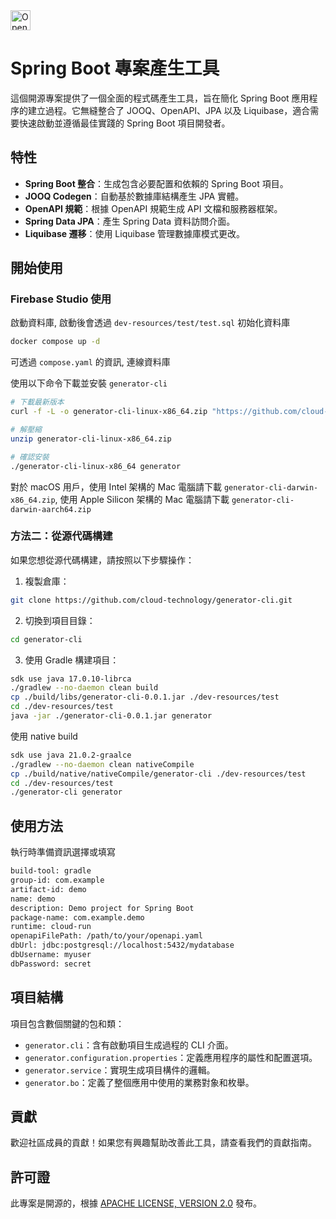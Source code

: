 <a href="https://studio.firebase.google.com/import?url=https%3A%2F%2Fgithub.com%2Fcloud-technology%2Fgenerator-cli">
  <img
    height="32"
    alt="Open in Firebase Studio"
    src="https://cdn.firebasestudio.dev/btn/open_light_32.svg">
</a>

# Spring Boot 專案產生工具

這個開源專案提供了一個全面的程式碼產生工具，旨在簡化 Spring Boot 應用程序的建立過程。它無縫整合了 JOOQ、OpenAPI、JPA 以及 Liquibase，適合需要快速啟動並遵循最佳實踐的 Spring Boot 項目開發者。

## 特性

- **Spring Boot 整合**：生成包含必要配置和依賴的 Spring Boot 項目。
- **JOOQ Codegen**：自動基於數據庫結構產生 JPA 實體。
- **OpenAPI 規範**：根據 OpenAPI 規範生成 API 文檔和服務器框架。
- **Spring Data JPA**：產生 Spring Data 資料訪問介面。
- **Liquibase 遷移**：使用 Liquibase 管理數據庫模式更改。

## 開始使用

### Firebase Studio 使用

啟動資料庫, 啟動後會透過 `dev-resources/test/test.sql` 初始化資料庫

```bash
docker compose up -d
```

可透過 `compose.yaml` 的資訊, 連線資料庫  

使用以下命令下載並安裝 `generator-cli`

```bash
# 下載最新版本
curl -f -L -o generator-cli-linux-x86_64.zip "https://github.com/cloud-technology/generator-cli/releases/download/v20250421.1/generator-cli-linux-x86_64.zip"

# 解壓縮
unzip generator-cli-linux-x86_64.zip

# 確認安裝
./generator-cli-linux-x86_64 generator
```

對於 macOS 用戶，使用 Intel 架構的 Mac 電腦請下載 `generator-cli-darwin-x86_64.zip`, 使用 Apple Silicon 架構的 Mac 電腦請下載 `generator-cli-darwin-aarch64.zip`

### 方法二：從源代碼構建

如果您想從源代碼構建，請按照以下步驟操作：

1. 複製倉庫：

```bash
git clone https://github.com/cloud-technology/generator-cli.git
```

2. 切換到項目目錄：

```bash
cd generator-cli
```

3. 使用 Gradle 構建項目：

```bash
sdk use java 17.0.10-librca
./gradlew --no-daemon clean build
cp ./build/libs/generator-cli-0.0.1.jar ./dev-resources/test
cd ./dev-resources/test
java -jar ./generator-cli-0.0.1.jar generator
```

使用 native build
``` bash
sdk use java 21.0.2-graalce
./gradlew --no-daemon clean nativeCompile
cp ./build/native/nativeCompile/generator-cli ./dev-resources/test
cd ./dev-resources/test
./generator-cli generator
```

## 使用方法

執行時準備資訊選擇或填寫

``` bash
build-tool: gradle
group-id: com.example
artifact-id: demo
name: demo
description: Demo project for Spring Boot
package-name: com.example.demo
runtime: cloud-run
openapiFilePath: /path/to/your/openapi.yaml
dbUrl: jdbc:postgresql://localhost:5432/mydatabase
dbUsername: myuser
dbPassword: secret
```

## 項目結構

項目包含數個關鍵的包和類：

- `generator.cli`：含有啟動項目生成過程的 CLI 介面。
- `generator.configuration.properties`：定義應用程序的屬性和配置選項。
- `generator.service`：實現生成項目構件的邏輯。
- `generator.bo`：定義了整個應用中使用的業務對象和枚舉。

## 貢獻

歡迎社區成員的貢獻！如果您有興趣幫助改善此工具，請查看我們的貢獻指南。

## 許可證

此專案是開源的，根據 [APACHE LICENSE, VERSION 2.0](https://www.apache.org/licenses/LICENSE-2.0) 發布。





